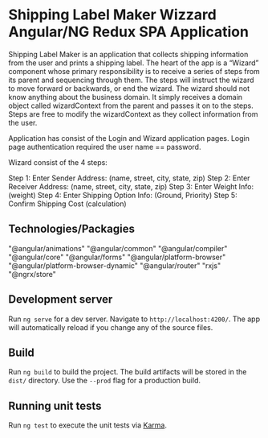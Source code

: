 # Shipping Label Maker Wizzard Angular/NG Redux SPA Application

Shipping Label Maker is an application that collects shipping information from the user and
prints a shipping label. The heart of the app is a “Wizard” component whose primary
responsibility is to receive a series of steps from its parent and sequencing through them. The
steps will instruct the wizard to move forward or backwards, or end the wizard. The wizard
should not know anything about the business domain. It simply receives a domain object called
wizardContext from the parent and passes it on to the steps. Steps are free to modify the
wizardContext as they collect information from the user. 

Application has consist of the Login and Wizard application pages. Login page authentication required the user name == password. 

Wizard consist of the 4 steps:

Step 1: Enter Sender Address: (name, street, city, state, zip)
Step 2: Enter Receiver Address: (name, street, city, state, zip)
Step 3: Enter Weight Info: (weight)
Step 4: Enter Shipping Option Info: (Ground, Priority)
Step 5: Confirm Shipping Cost (calculation) 

## Technologies/Packagies

"@angular/animations"
"@angular/common"
"@angular/compiler"
"@angular/core"
"@angular/forms"
"@angular/platform-browser"
"@angular/platform-browser-dynamic"
"@angular/router"
"rxjs"
"@ngrx/store"

## Development server

Run `ng serve` for a dev server. Navigate to `http://localhost:4200/`. The app will automatically reload if you change any of the source files.

## Build

Run `ng build` to build the project. The build artifacts will be stored in the `dist/` directory. Use the `--prod` flag for a production build.

## Running unit tests

Run `ng test` to execute the unit tests via [Karma](https://karma-runner.github.io).

